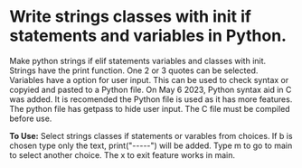 # Write strings classes with init if statements and variables in Python.
Make python strings if elif statements variables and classes with init.
Strings have the print function. One 2 or 3 quotes can be selected.
Variables have a option for user input.
This can be used to check syntax or copyied and pasted to a Python file.
On May 6 2023, Python syntax aid in C was added. It is recomended the 
Python file is used as it has more features. The python file has getpass
to hide user input.
The C file must be compiled before use.

**To Use:**
Select strings classes if statements or varables from choices.
If b is chosen type only the text, print("-----") will be added.
Type m to go to main to select another choice. 
The x to exit feature works in main.
